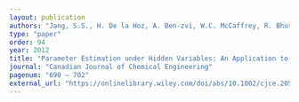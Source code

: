 ```yaml
---
layout: publication
authors: "Jang, S.S., H. De la Hoz, A. Ben-zvi, W.C. McCaffrey, R. Bhushan Gopaluni"
type: "paper"
order: 94
year: 2012
title: "Parameter Estimation under Hidden Variables: An Application to a Biotech Process"
journal: "Canadian Journal of Chemical Engineering"
pagenum: "690 – 702"
external_url: "https://onlinelibrary.wiley.com/doi/abs/10.1002/cjce.20557"
---
```

